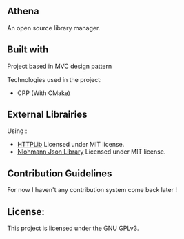 ## Athena

An open source library manager.

## Built with

Project based in MVC design pattern

Technologies used in the project:

* CPP (With CMake)

## External Librairies

Using :

* [HTTPLib](https://github.com/yhirose/cpp-httplib/tree/master) Licensed under MIT license.
* [Nlohmann Json Library](https://github.com/nlohmann/json) Licensed under MIT license.

## Contribution Guidelines

For now I haven't any contribution system come back later !

## License:

This project is licensed under the GNU GPLv3.